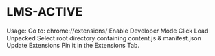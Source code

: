 # LMS-ACTIVE
Usage:
Go to: chrome://extensions/
Enable Developer Mode
Click Load Unpacked
Select root directory containing content.js & manifest.json
Update Extensions
Pin it in the Extensions Tab.
